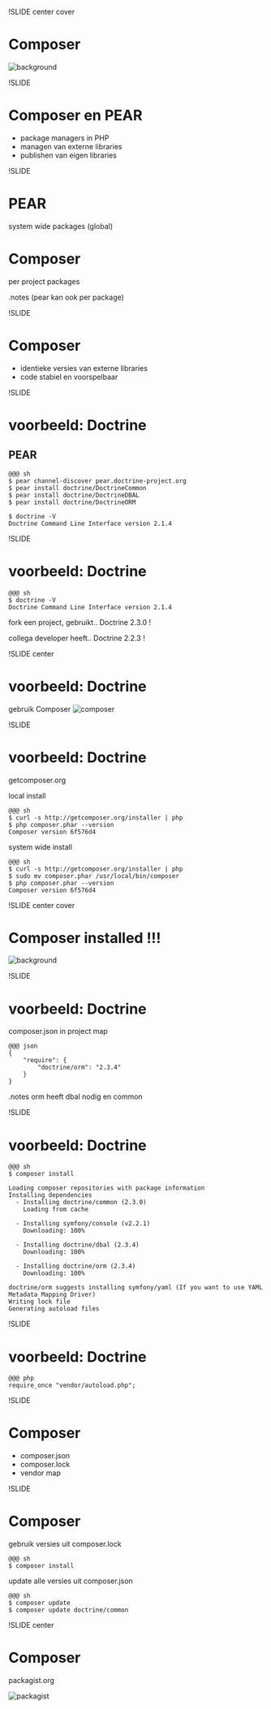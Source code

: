 !SLIDE center cover
# Composer
![background](../img/background-composer.jpg)

!SLIDE
# Composer en PEAR
* package managers in PHP
* managen van externe libraries
* publishen van eigen libraries

!SLIDE
# PEAR
system wide packages (global)

# Composer
per project packages

.notes (pear kan ook per package)

!SLIDE
# Composer

* identieke versies van externe libraries
* code stabiel en voorspelbaar


!SLIDE
# voorbeeld: Doctrine

## PEAR

    @@@ sh
    $ pear channel-discover pear.doctrine-project.org
    $ pear install doctrine/DoctrineCommon
    $ pear install doctrine/DoctrineDBAL
    $ pear install doctrine/DoctrineORM

    $ doctrine -V
    Doctrine Command Line Interface version 2.1.4

!SLIDE
# voorbeeld: Doctrine

    @@@ sh
    $ doctrine -V
    Doctrine Command Line Interface version 2.1.4

fork een project, gebruikt.. Doctrine 2.3.0 !

collega developer heeft.. Doctrine 2.2.3 !

!SLIDE center
# voorbeeld: Doctrine
gebruik Composer
![composer](../img/logo-composer-transparent.png)

!SLIDE
# voorbeeld: Doctrine
getcomposer.org

local install

    @@@ sh
    $ curl -s http://getcomposer.org/installer | php
    $ php composer.phar --version
    Composer version 6f576d4

system wide install

    @@@ sh
    $ curl -s http://getcomposer.org/installer | php
    $ sudo mv composer.phar /usr/local/bin/composer
    $ php composer.phar --version
    Composer version 6f576d4

!SLIDE center cover
# Composer installed !!!
![background](../img/success-kid.jpg)

!SLIDE
# voorbeeld: Doctrine

composer.json in project map

    @@@ json
    {
        "require": {
            "doctrine/orm": "2.3.4"
        }
    }

.notes orm heeft dbal nodig en common

!SLIDE
# voorbeeld: Doctrine

    @@@ sh
    $ composer install

    Loading composer repositories with package information
    Installing dependencies
      - Installing doctrine/common (2.3.0)
        Loading from cache

      - Installing symfony/console (v2.2.1)
        Downloading: 100%

      - Installing doctrine/dbal (2.3.4)
        Downloading: 100%

      - Installing doctrine/orm (2.3.4)
        Downloading: 100%

    doctrine/orm suggests installing symfony/yaml (If you want to use YAML Metadata Mapping Driver)
    Writing lock file
    Generating autoload files

!SLIDE
# voorbeeld: Doctrine

    @@@ php
    require_once "vendor/autoload.php";

!SLIDE
# Composer
* composer.json
* composer.lock
* vendor map

!SLIDE
# Composer

gebruik versies uit composer.lock

    @@@ sh
    $ composer install

update alle versies uit composer.json

    @@@ sh
    $ composer update
    $ composer update doctrine/common

!SLIDE center
# Composer
packagist.org

![packagist](../img/packagist.png)